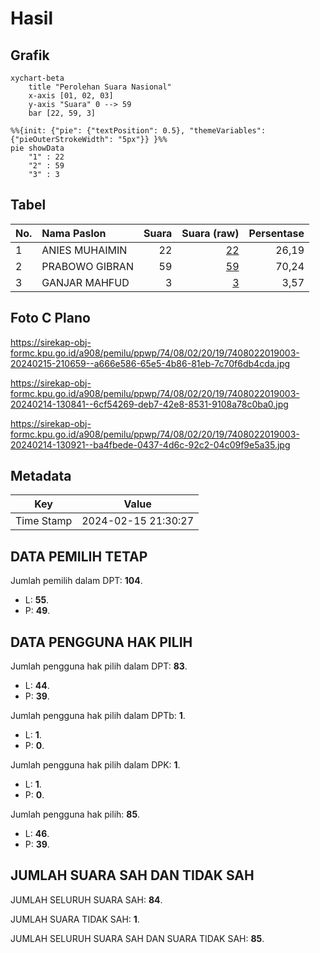 # Hasil

## Grafik

```mermaid
xychart-beta
    title "Perolehan Suara Nasional"
    x-axis [01, 02, 03]
    y-axis "Suara" 0 --> 59
    bar [22, 59, 3]
```

```mermaid
%%{init: {"pie": {"textPosition": 0.5}, "themeVariables": {"pieOuterStrokeWidth": "5px"}} }%%
pie showData
    "1" : 22
    "2" : 59
    "3" : 3
```

## Tabel

| No. | Nama Paslon    | Suara | Suara (raw) | Persentase |
|:--- |:-------------- | -----:| -----------:| ----------:|
| 1   | ANIES MUHAIMIN | 22    | [22][p-1]   | 26,19      |
| 2   | PRABOWO GIBRAN | 59    | [59][p-2]   | 70,24      |
| 3   | GANJAR MAHFUD  | 3     | [3][p-3]    | 3,57       |


[p-1]: https://github.com/gigit-pemilu/pemilu-2024/blob/main/pilpres/hitung-suara/sub/74-sulawesi-tenggara/sub/08-kolaka-utara/sub/02-pakue/sub/2019-sipakainge/sub/003-tps/sub/paslon-1.txt
[p-2]: https://github.com/gigit-pemilu/pemilu-2024/blob/main/pilpres/hitung-suara/sub/74-sulawesi-tenggara/sub/08-kolaka-utara/sub/02-pakue/sub/2019-sipakainge/sub/003-tps/sub/paslon-2.txt
[p-3]: https://github.com/gigit-pemilu/pemilu-2024/blob/main/pilpres/hitung-suara/sub/74-sulawesi-tenggara/sub/08-kolaka-utara/sub/02-pakue/sub/2019-sipakainge/sub/003-tps/sub/paslon-3.txt

## Foto C Plano

https://sirekap-obj-formc.kpu.go.id/a908/pemilu/ppwp/74/08/02/20/19/7408022019003-20240215-210659--a666e586-65e5-4b86-81eb-7c70f6db4cda.jpg

https://sirekap-obj-formc.kpu.go.id/a908/pemilu/ppwp/74/08/02/20/19/7408022019003-20240214-130841--6cf54269-deb7-42e8-8531-9108a78c0ba0.jpg

https://sirekap-obj-formc.kpu.go.id/a908/pemilu/ppwp/74/08/02/20/19/7408022019003-20240214-130921--ba4fbede-0437-4d6c-92c2-04c09f9e5a35.jpg


## Metadata

| Key        | Value               |
| ---------- | ------------------- |
| Time Stamp | 2024-02-15 21:30:27 |


## DATA PEMILIH TETAP

Jumlah pemilih dalam DPT: **104**.
 * L: **55**.
 * P: **49**.

## DATA PENGGUNA HAK PILIH

Jumlah pengguna hak pilih dalam DPT: **83**.
 * L: **44**.
 * P: **39**.

Jumlah pengguna hak pilih dalam DPTb: **1**.
 * L: **1**.
 * P: **0**.

Jumlah pengguna hak pilih dalam DPK: **1**.
 * L: **1**.
 * P: **0**.

Jumlah pengguna hak pilih: **85**.
 * L: **46**.
 * P: **39**.

## JUMLAH SUARA SAH DAN TIDAK SAH

JUMLAH SELURUH SUARA SAH: **84**.

JUMLAH SUARA TIDAK SAH: **1**.

JUMLAH SELURUH SUARA SAH DAN SUARA TIDAK SAH: **85**.


